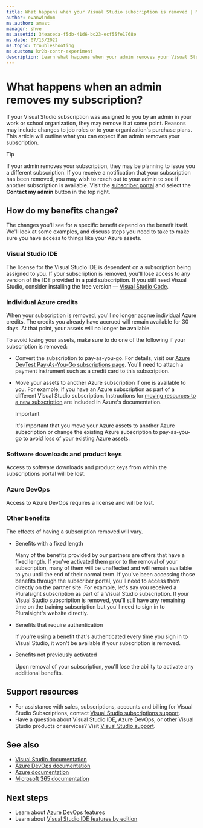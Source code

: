 ```yaml
---
title: What happens when your Visual Studio subscription is removed | Microsoft Docs
author: evanwindom
ms.author: amast
manager: shve
ms.assetid: 34eaceda-f5db-41d6-bc23-ecf55fe1768e
ms.date: 07/13/2022
ms.topic: troubleshooting
ms.custom: kr2b-contr-experiment
description: Learn what happens when your admin removes your Visual Studio subscription. This information includes how your benefits change and support resources.
---
```


# What happens when an admin removes my subscription?

If your Visual Studio subscription was assigned to you by an admin in your work or school organization, they may remove it at some point.  Reasons may include changes to job roles or to your organization's purchase plans.  This article will outline what you can expect if an admin removes your subscription.  

> [!TIP]
> If your admin removes your subscription, they may be planning to issue you a different subscription.  If you receive a notification that your subscription has been removed, you may wish to reach out to your admin to see if another subscription is available. Visit the [subscriber portal](https://my.visualstudio.com) and select the **Contact my admin** button in the top right.

## How do my benefits change?

The changes you'll see for a specific benefit depend on the benefit itself.  We'll look at some examples, and discuss steps you need to take to make sure you have access to things like your Azure assets. 

### Visual Studio IDE

The license for the Visual Studio IDE is dependent on a subscription being assigned to you.  If your subscription is removed, you'll lose access to any version of the IDE provided in a paid subscription.  If you still need Visual Studio, consider installing the free version — [Visual Studio Code](https://code.visualstudio.com/).  

### Individual Azure credits

When your subscription is removed, you'll no longer accrue individual Azure credits.  The credits you already have accrued will remain available for 30 days.  At that point, your assets will no longer be available. 

To avoid losing your assets, make sure to do one of the following if your subscription is removed:

+ Convert the subscription to pay-as-you-go.  For details, visit our [Azure DevTest Pay-As-You-Go subscriptions page](https://azure.microsoft.com/offers/ms-azr-0023p/).  You'll need to attach a payment instrument such as a credit card to this subscription. 
+ Move your assets to another Azure subscription if one is available to you.  For example, if you have an Azure subscription as part of a different Visual Studio subscription.  Instructions for [moving resources to a new subscription](/azure/devtest/offer/how-to-change-directory-tenants-visual-studio-azure) are included in Azure's documentation.  

  > [!IMPORTANT]
  > It's important that you move your Azure assets to another Azure subscription or change the existing Azure subscription to pay-as-you-go to avoid loss of your existing Azure assets. 

### Software downloads and product keys

Access to software downloads and product keys from within the subscriptions portal will be lost. 

### Azure DevOps

Access to Azure DevOps requires a license and will be lost.

### Other benefits

The effects of having a subscription removed will vary.  

+ Benefits with a fixed length

  Many of the benefits provided by our partners are offers that have a fixed length.  If you've activated them prior to the removal of your subscription, many of them will be unaffected and will remain available to you until the end of their normal term.  If you've been accessing those benefits through the subscriber portal, you'll need to access them directly on the partner site.  For example, let's say you received a Pluralsight subscription as part of a Visual Studio subscription.  If your Visual Studio subscription is removed, you'll still have any remaining time on the training subscription but you'll need to sign in to Pluralsight's website directly.

+ Benefits that require authentication

  If you're using a benefit that's authenticated every time you sign in to Visual Studio, it won't be available if your subscription is removed.

+ Benefits not previously activated

  Upon removal of your subscription, you'll lose the ability to activate any additional benefits.  

## Support resources

+ For assistance with sales, subscriptions, accounts and billing for Visual Studio Subscriptions, contact [Visual Studio subscriptions support](https://my.visualstudio.com/gethelp).
+ Have a question about Visual Studio IDE, Azure DevOps, or other Visual Studio products or services?  Visit [Visual Studio support](https://visualstudio.microsoft.com/support/).

## See also

+ [Visual Studio documentation](/visualstudio/)
+ [Azure DevOps documentation](/azure/devops/)
+ [Azure documentation](/azure/)
+ [Microsoft 365 documentation](/microsoft-365/)

## Next steps

+ Learn about [Azure DevOps](https://azure.microsoft.com/services/devops/) features
+ Learn about [Visual Studio IDE features by edition](https://visualstudio.microsoft.com/vs/compare/)
